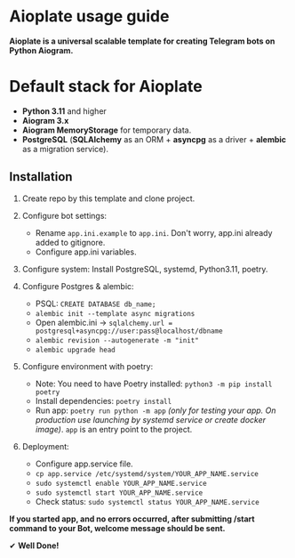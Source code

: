 # Aioplate usage guide

**Aioplate is a universal scalable template for creating Telegram bots on Python Aiogram.**

# Default stack for Aioplate

- **Python 3.11** and higher
- **Aiogram 3.x**
- **Aiogram MemoryStorage** for temporary data.
- **PostgreSQL** (**SQLAlchemy** as an ORM + **asyncpg** as a driver + **alembic** as a migration service).

## Installation

1) Create repo by this template and clone project.
2) Configure bot settings:
    - Rename `app.ini.example` to `app.ini`. Don't worry, app.ini already added to gitignore.
    - Configure app.ini variables.
3) Configure system:
   Install PostgreSQL, systemd, Python3.11, poetry.

4) Configure Postgres & alembic:
    - PSQL: `CREATE DATABASE db_name;`
    - `alembic init --template async migrations`
    - Open alembic.ini -> `sqlalchemy.url = postgresql+asyncpg://user:pass@localhost/dbname`
    - `alembic revision --autogenerate -m "init"`
    - `alembic upgrade head`

5) Configure environment with poetry:
    - Note: You need to have Poetry installed: `python3 -m pip install poetry`
    - Install dependencies: `poetry install`
    - Run app: `poetry run python -m app` *(only for testing your app. On production use launching by systemd service or create docker image)*. `app` is an entry point to the project.

6) Deployment:
    - Configure app.service file.
    - `cp app.service /etc/systemd/system/YOUR_APP_NAME.service`
    - `sudo systemctl enable YOUR_APP_NAME.service`
    - `sudo systemctl start YOUR_APP_NAME.service`
    - Check status: `sudo systemctl status YOUR_APP_NAME.service`

**If you started app, and no errors occurred, after submitting /start command to your Bot, welcome message
should be sent.**

✔ **Well Done!**
